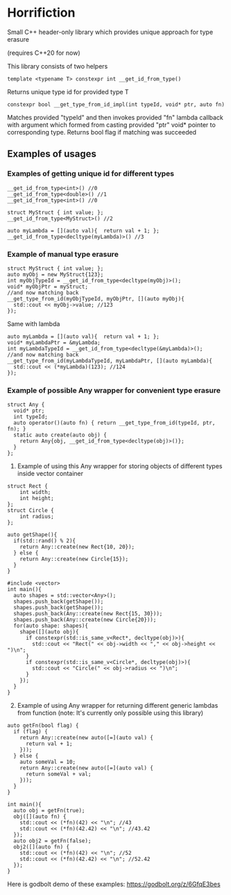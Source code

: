 # Horrifiction
Small C++ header-only library which provides unique approach for type erasure

(requires C++20 for now)

This library consists of two helpers

```
template <typename T> constexpr int __get_id_from_type()
```
Returns unique type id for provided type T

```
constexpr bool __get_type_from_id_impl(int typeId, void* ptr, auto fn)
```
Matches provided "typeId" and then invokes provided "fn" lambda callback 
with argument which formed from casting provided "ptr" void* pointer 
to corresponding type. Returns bool flag if matching was succeeded

## Examples of usages

### Examples of getting unique id for different types
```
__get_id_from_type<int>() //0
__get_id_from_type<double>() //1
__get_id_from_type<int>() //0

struct MyStruct { int value; };
__get_id_from_type<MyStruct>() //2

auto myLambda = [](auto val){  return val + 1; };
__get_id_from_type<decltype(myLambda)>() //3
```
### Example of manual type erasure
```
struct MyStruct { int value; };
auto myObj = new MyStruct{123};
int myObjTypeId = __get_id_from_type<decltype(myObj)>();
void* myObjPtr = myStruct;
//and now matching back
__get_type_from_id(myObjTypeId, myObjPtr, [](auto myObj){
  std::cout << myObj->value; //123
});
```
Same with lambda
```
auto myLambda = [](auto val){  return val + 1; };
void* myLambdaPtr = &myLambda;
int myLambdaTypeId = __get_id_from_type<decltype(&myLambda)>();
//and now matching back
__get_type_from_id(myLambdaTypeId, myLambdaPtr, [](auto myLambda){
  std::cout << (*myLambda)(123); //124
});
```
### Example of possible Any wrapper for convenient type erasure
```
struct Any {
  void* ptr;
  int typeId;
  auto operator()(auto fn) { return __get_type_from_id(typeId, ptr, fn); }
  static auto create(auto obj) {
    return Any{obj, __get_id_from_type<decltype(obj)>()};
  }
};
```
1) Example of using this Any wrapper for storing objects of different types inside vector container
```
struct Rect {
    int width;
    int height;
};
struct Circle {
    int radius;
};

auto getShape(){
  if(std::rand() % 2){
    return Any::create(new Rect{10, 20});
  } else {
    return Any::create(new Circle{15});
  }
}

#include <vector>
int main(){
  auto shapes = std::vector<Any>();
  shapes.push_back(getShape());
  shapes.push_back(getShape());
  shapes.push_back(Any::create(new Rect{15, 30}));
  shapes.push_back(Any::create(new Circle{20}));
  for(auto shape: shapes){
    shape([](auto obj){
      if constexpr(std::is_same_v<Rect*, decltype(obj)>){
        std::cout << "Rect(" << obj->width << "," << obj->height << ")\n";
      }
      if constexpr(std::is_same_v<Circle*, decltype(obj)>){
        std::cout << "Circle(" << obj->radius << ")\n";
      }
    });
  }
}
```
2) Example of using Any wrapper for returning different generic lambdas from function 
(note: It's currently only possible using this library)
```
auto getFn(bool flag) {
  if (flag) {
    return Any::create(new auto([=](auto val) { 
      return val + 1; 
    }));
  } else {
    auto someVal = 10;
    return Any::create(new auto([=](auto val) { 
      return someVal + val; 
    }));
  }
}

int main(){
  auto obj = getFn(true);
  obj([](auto fn) {
    std::cout << (*fn)(42) << "\n"; //43
    std::cout << (*fn)(42.42) << "\n"; //43.42
  });
  auto obj2 = getFn(false);
  obj2([](auto fn) {
    std::cout << (*fn)(42) << "\n"; //52
    std::cout << (*fn)(42.42) << "\n"; //52.42
  });
}
```
Here is godbolt demo of these examples: https://godbolt.org/z/6GfqE3bes
